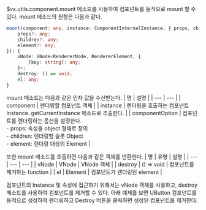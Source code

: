 $vx.utils.component.mount 메소드를 사용하여 컴포넌트를 동적으로 mount 할 수 있다. mount 메소드의 원형은 다음과 같다.
```typescript
mount(component: any, instance: ComponentInternalInstance, { props, children, element }?: {
    props?: any;
    children?: any;
    element?: any;
}): {
    vNode: VNode<RendererNode, RendererElement, {
        [key: string]: any;
    }>;
    destroy: () => void;
    el: any;
}
```
mount 메소드는 다음과 같은 인자 값을 수신받는다.
| 명 | 설명 | 
| --- | --- | 
| component | 렌더링할 컴포넌트 객체 |
| instance | 렌더링을 호출하는 컴포넌트 Instance. getCurrentInstance 메소드로 추출한다. |
| componentOption | 컴포넌트를 렌더링하는 옵션을 설정한다.<br />- props: 속성을 object 형태로 정의<br />- children: 렌더링할 슬롯 Object<br />- element: 렌더링 대상의 Element |

또한 mount 메소드를 호출하면 다음과 같은 객체를 반환한다.
| 명 | 유형 | 설명 | 
| --- | --- | --- | 
| vNode | VNode | VNode 객체 | 
| destroy | () => void | 컴포넌트를 제거하는 function | 
| el | Element | 컴포넌트가 렌더링된 element | 

컴포넌트의 Instance 및 속성에 접근하기 위해서는 vNode 객체를 사용하고, destroy 메소드를 사용하여 컴포넌트를 제거할 수 있다. 아래 예제를 보면 UButton 컴포넌트를 동적으로 생성하여 렌더링하고 Destroy 버튼을 클릭하면 생성된 컴포넌트를 제거한다.

